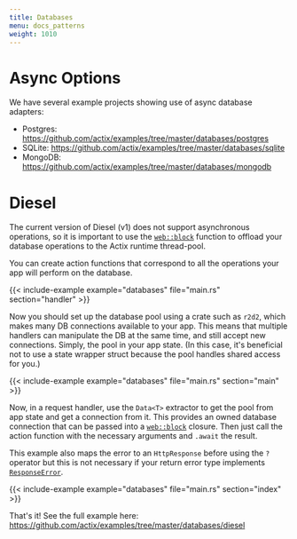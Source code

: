 ```yaml
---
title: Databases
menu: docs_patterns
weight: 1010
---
```


# Async Options

We have several example projects showing use of async database adapters:

- Postgres: https://github.com/actix/examples/tree/master/databases/postgres
- SQLite: https://github.com/actix/examples/tree/master/databases/sqlite
- MongoDB: https://github.com/actix/examples/tree/master/databases/mongodb

# Diesel

The current version of Diesel (v1) does not support asynchronous operations, so it is important to
use the [`web::block`][web-block] function to offload your database operations to the Actix runtime
thread-pool.

You can create action functions that correspond to all the operations your app will perform on the
database.

{{< include-example example="databases" file="main.rs" section="handler" >}}

Now you should set up the database pool using a crate such as `r2d2`, which makes many DB
connections available to your app. This means that multiple handlers can manipulate the DB at the
same time, and still accept new connections. Simply, the pool in your app state. (In this case, it's
beneficial not to use a state wrapper struct because the pool handles shared access for you.)

{{< include-example example="databases" file="main.rs" section="main" >}}

Now, in a request handler, use the `Data<T>` extractor to get the pool from app state and get a
connection from it. This provides an owned database connection that can be passed into a
[`web::block`][web-block] closure. Then just call the action function with the necessary arguments
and `.await` the result.

This example also maps the error to an `HttpResponse` before using the `?` operator but this is not
necessary if your return error type implements [`ResponseError`][response-error].

{{< include-example example="databases" file="main.rs" section="index" >}}

That's it! See the full example here:
https://github.com/actix/examples/tree/master/databases/diesel

[web-block]: https://docs.rs/actix-web/3/actix_web/web/fn.block.html
[response-error]: https://docs.rs/actix-web/3/actix_web/trait.ResponseError.html
